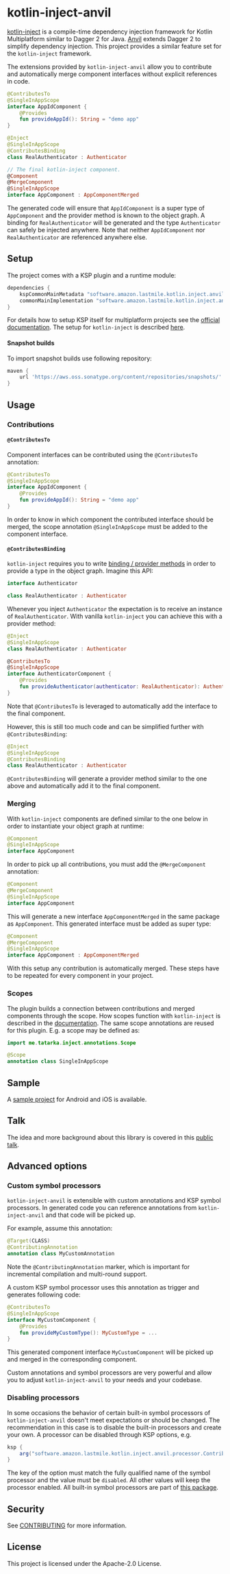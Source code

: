 # kotlin-inject-anvil

[kotlin-inject](https://github.com/evant/kotlin-inject) is a compile-time dependency injection
framework for Kotlin Multiplatform similar to Dagger 2 for Java.
[Anvil](https://github.com/square/anvil) extends Dagger 2 to simplify dependency injection. This
project provides a similar feature set for the `kotlin-inject` framework.

The extensions provided by `kotlin-inject-anvil` allow you to contribute and automatically merge
component interfaces without explicit references in code.
```kotlin
@ContributesTo
@SingleInAppScope
interface AppIdComponent {
    @Provides
    fun provideAppId(): String = "demo app"
}

@Inject
@SingleInAppScope
@ContributesBinding
class RealAuthenticator : Authenticator

// The final kotlin-inject component.
@Component
@MergeComponent
@SingleInAppScope
interface AppComponent : AppComponentMerged
```
The generated code will ensure that `AppIdComponent` is a super type of `AppComponent` and the
provider method is known to the object graph. A binding for `RealAuthenticator` will be generated
and the type `Authenticator` can safely be injected anywhere. Note that neither `AppIdComponent`
nor `RealAuthenticator` are referenced anywhere else.

## Setup

The project comes with a KSP plugin and a runtime module:
```groovy
dependencies {
    kspCommonMainMetadata "software.amazon.lastmile.kotlin.inject.anvil:compiler:$version"
    commonMainImplementation "software.amazon.lastmile.kotlin.inject.anvil:runtime:$version"
}
```
For details how to setup KSP itself for multiplatform projects see the
[official documentation](https://kotlinlang.org/docs/ksp-multiplatform.html). The setup for
`kotlin-inject` is described [here](https://github.com/evant/kotlin-inject).

#### Snapshot builds

To import snapshot builds use following repository:
```groovy
maven {
    url 'https://aws.oss.sonatype.org/content/repositories/snapshots/'
}
```

## Usage

### Contributions

#### `@ContributesTo`

Component interfaces can be contributed using the `@ContributesTo` annotation:
```kotlin
@ContributesTo
@SingleInAppScope
interface AppIdComponent {
    @Provides
    fun provideAppId(): String = "demo app"
}
```
In order to know in which component the contributed interface should be merged, the scope
annotation `@SingleInAppScope` must be added to the component interface.

#### `@ContributesBinding`

`kotlin-inject` requires you to write
[binding / provider methods](https://github.com/evant/kotlin-inject#usage) in order to provide a
type in the object graph. Imagine this API:
```kotlin
interface Authenticator

class RealAuthenticator : Authenticator
```
Whenever you inject `Authenticator` the expectation is to receive an instance of
`RealAuthenticator`. With vanilla `kotlin-inject` you can achieve this with a provider
method:
```kotlin
@Inject
@SingleInAppScope
class RealAuthenticator : Authenticator

@ContributesTo
@SingleInAppScope
interface AuthenticatorComponent {
    @Provides
    fun provideAuthenticator(authenticator: RealAuthenticator): Authenticator = authenticator
}
```
Note that `@ContributesTo` is leveraged to automatically add the interface to the final component.

However, this is still too much code and can be simplified further with `@ContributesBinding`:
```kotlin
@Inject
@SingleInAppScope
@ContributesBinding
class RealAuthenticator : Authenticator
```
`@ContributesBinding` will generate a provider method similar to the one above and automatically
add it to the final component.

### Merging

With `kotlin-inject` components are defined similar to the one below in order to instantiate your
object graph at runtime:
```kotlin
@Component
@SingleInAppScope
interface AppComponent
```
In order to pick up all contributions, you must add the `@MergeComponent` annotation:
```kotlin
@Component
@MergeComponent
@SingleInAppScope
interface AppComponent
```
This will generate a new interface `AppComponentMerged` in the same package as `AppComponent`.
This generated interface must be added as super type:
```kotlin
@Component
@MergeComponent
@SingleInAppScope
interface AppComponent : AppComponentMerged
```
With this setup any contribution is automatically merged. These steps have to be repeated for
every component in your project.

### Scopes

The plugin builds a connection between contributions and merged components through the scope.
How scopes function with `kotlin-inject` is described in the
[documentation](https://github.com/evant/kotlin-inject#scopes). The same scope annotations are
reused for this plugin. E.g. a scope may be defined as:
```kotlin
import me.tatarka.inject.annotations.Scope

@Scope
annotation class SingleInAppScope
```

## Sample

A [sample project](sample) for Android and iOS is available.

## Talk

The idea and more background about this library is covered in this
[public talk](https://ralf-wondratschek.com/presentation/extending-kotlin-inject.html).

## Advanced options

### Custom symbol processors

`kotlin-inject-anvil` is extensible with custom annotations and KSP symbol processors. In
generated code you can reference annotations from `kotlin-inject-anvil` and that code will be
picked up.

For example, assume this annotation:
```kotlin
@Target(CLASS)
@ContributingAnnotation
annotation class MyCustomAnnotation
```
Note the `@ContributingAnnotation` marker, which is important for incremental compilation and
multi-round support.

A custom KSP symbol processor uses this annotation as trigger and generates following code:
```kotlin
@ContributesTo
@SingleInAppScope
interface MyCustomComponent {
    @Provides
    fun provideMyCustomType(): MyCustomType = ...
}
```
This generated component interface `MyCustomComponent` will be picked up and merged in the
corresponding component.

Custom annotations and symbol processors are very powerful and allow you to adjust
`kotlin-inject-anvil` to your needs and your codebase.

### Disabling processors

In some occasions the behavior of certain built-in symbol processors of `kotlin-inject-anvil`
doesn't meet expectations or should be changed. The recommendation in this case is to disable
the built-in processors and create your own. A processor can be disabled through KSP options, e.g.

```groovy
ksp {
    arg("software.amazon.lastmile.kotlin.inject.anvil.processor.ContributesBindingProcessor", "disabled")
}
```

The key of the option must match the fully qualified name of the symbol processor and the value
must be `disabled`. All other values will keep the processor enabled. All built-in symbol
processors are part of
[this package](compiler/src/main/kotlin/software/amazon/lastmile/kotlin/inject/anvil/processor).

## Security

See [CONTRIBUTING](CONTRIBUTING.md#security-issue-notifications) for more information.

## License

This project is licensed under the Apache-2.0 License.
